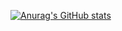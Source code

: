 [![Anurag's GitHub stats](https://github-readme-stats.vercel.app/api?username=Moklocke)](https://github.com/anuraghazra/github-readme-stats)